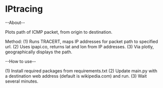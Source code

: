 # IPtracing

--About--

Plots path of ICMP packet, from origin to destination.

Method:
(1) Runs TRACERT, maps IP addresses for packet path to specified url. 
(2) Uses ipapi.co, returns lat and lon from IP addresses. 
(3) Via plotly, geographically displays the path. 


--How to use--

(1) Install required packages from requirements.txt
(2) Update main.py with a destination web address (default is wikipedia.com) and run. 
(3) Wait several minutes.
